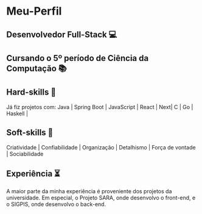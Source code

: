 # Meu-Perfil

## Desenvolvedor Full-Stack 💻
## Cursando o 5º período de Ciência da Computação 📚

## Hard-skills 🎯

Já fiz projetos com:
 Java |
 Spring Boot |
 JavaScript |
 React |
 Next|
 C |
 Go |
 Haskell |


## Soft-skills 🎨
 Criatividade |
 Confiabilidade |
 Organização |
 Detalhismo |
 Força de vontade |
 Sociabilidade 

## Experiência ⏳

 A maior parte da minha experiência é proveniente dos projetos da universidade. Em especial, o Projeto SARA, onde desenvolvo o front-end, e o SIGPIS, onde desenvolvo o back-end.
